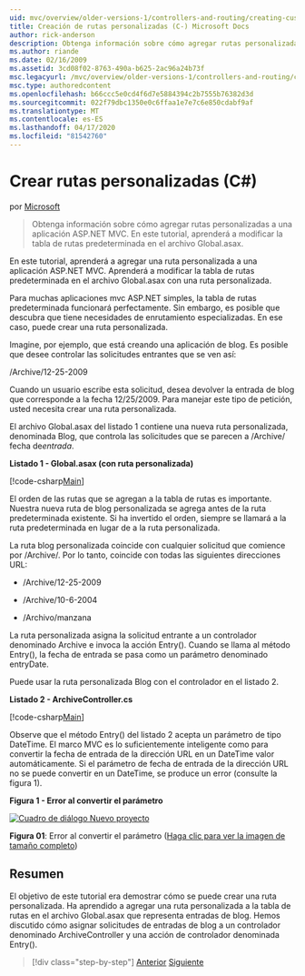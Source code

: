 ```yaml
---
uid: mvc/overview/older-versions-1/controllers-and-routing/creating-custom-routes-cs
title: Creación de rutas personalizadas (C-) Microsoft Docs
author: rick-anderson
description: Obtenga información sobre cómo agregar rutas personalizadas a una aplicación ASP.NET MVC. En este tutorial, aprenderá a modificar la tabla de rutas predeterminada en el archivo Global.asax.
ms.author: riande
ms.date: 02/16/2009
ms.assetid: 3cd08f02-8763-490a-b625-2ac96a24b73f
msc.legacyurl: /mvc/overview/older-versions-1/controllers-and-routing/creating-custom-routes-cs
msc.type: authoredcontent
ms.openlocfilehash: b66ccc5e0cd4f6d7e5884394c2b7555b76382d3d
ms.sourcegitcommit: 022f79dbc1350e0c6ffaa1e7e7c6e850cdabf9af
ms.translationtype: MT
ms.contentlocale: es-ES
ms.lasthandoff: 04/17/2020
ms.locfileid: "81542760"
---
```

# <a name="creating-custom-routes-c"></a>Crear rutas personalizadas (C#)

por [Microsoft](https://github.com/microsoft)

> Obtenga información sobre cómo agregar rutas personalizadas a una aplicación ASP.NET MVC. En este tutorial, aprenderá a modificar la tabla de rutas predeterminada en el archivo Global.asax.

En este tutorial, aprenderá a agregar una ruta personalizada a una aplicación ASP.NET MVC. Aprenderá a modificar la tabla de rutas predeterminada en el archivo Global.asax con una ruta personalizada.

Para muchas aplicaciones mvc ASP.NET simples, la tabla de rutas predeterminada funcionará perfectamente. Sin embargo, es posible que descubra que tiene necesidades de enrutamiento especializadas. En ese caso, puede crear una ruta personalizada.

Imagine, por ejemplo, que está creando una aplicación de blog. Es posible que desee controlar las solicitudes entrantes que se ven así:

/Archive/12-25-2009

Cuando un usuario escribe esta solicitud, desea devolver la entrada de blog que corresponde a la fecha 12/25/2009. Para manejar este tipo de petición, usted necesita crear una ruta personalizada.

El archivo Global.asax del listado 1 contiene una nueva ruta personalizada, denominada Blog, que controla las solicitudes que se parecen a /Archive/ fecha de*entrada*.

**Listado 1 - Global.asax (con ruta personalizada)**

[!code-csharp[Main](creating-custom-routes-cs/samples/sample1.cs)]

El orden de las rutas que se agregan a la tabla de rutas es importante. Nuestra nueva ruta de blog personalizada se agrega antes de la ruta predeterminada existente. Si ha invertido el orden, siempre se llamará a la ruta predeterminada en lugar de a la ruta personalizada.

La ruta blog personalizada coincide con cualquier solicitud que comience por /Archive/. Por lo tanto, coincide con todas las siguientes direcciones URL:

- /Archive/12-25-2009

- /Archive/10-6-2004

- /Archivo/manzana

La ruta personalizada asigna la solicitud entrante a un controlador denominado Archive e invoca la acción Entry(). Cuando se llama al método Entry(), la fecha de entrada se pasa como un parámetro denominado entryDate.

Puede usar la ruta personalizada Blog con el controlador en el listado 2.

**Listado 2 - ArchiveController.cs**

[!code-csharp[Main](creating-custom-routes-cs/samples/sample2.cs)]

Observe que el método Entry() del listado 2 acepta un parámetro de tipo DateTime. El marco MVC es lo suficientemente inteligente como para convertir la fecha de entrada de la dirección URL en un DateTime valor automáticamente. Si el parámetro de fecha de entrada de la dirección URL no se puede convertir en un DateTime, se produce un error (consulte la figura 1).

**Figura 1 - Error al convertir el parámetro**

[![Cuadro de diálogo Nuevo proyecto](creating-custom-routes-cs/_static/image1.jpg)](creating-custom-routes-cs/_static/image1.png)

**Figura 01**: Error al convertir el parámetro ([Haga clic para ver la imagen de tamaño completo](creating-custom-routes-cs/_static/image2.png))

## <a name="summary"></a>Resumen

El objetivo de este tutorial era demostrar cómo se puede crear una ruta personalizada. Ha aprendido a agregar una ruta personalizada a la tabla de rutas en el archivo Global.asax que representa entradas de blog. Hemos discutido cómo asignar solicitudes de entradas de blog a un controlador denominado ArchiveController y una acción de controlador denominada Entry().

> [!div class="step-by-step"]
> [Anterior](aspnet-mvc-controllers-overview-cs.md)
> [Siguiente](creating-a-route-constraint-cs.md)
